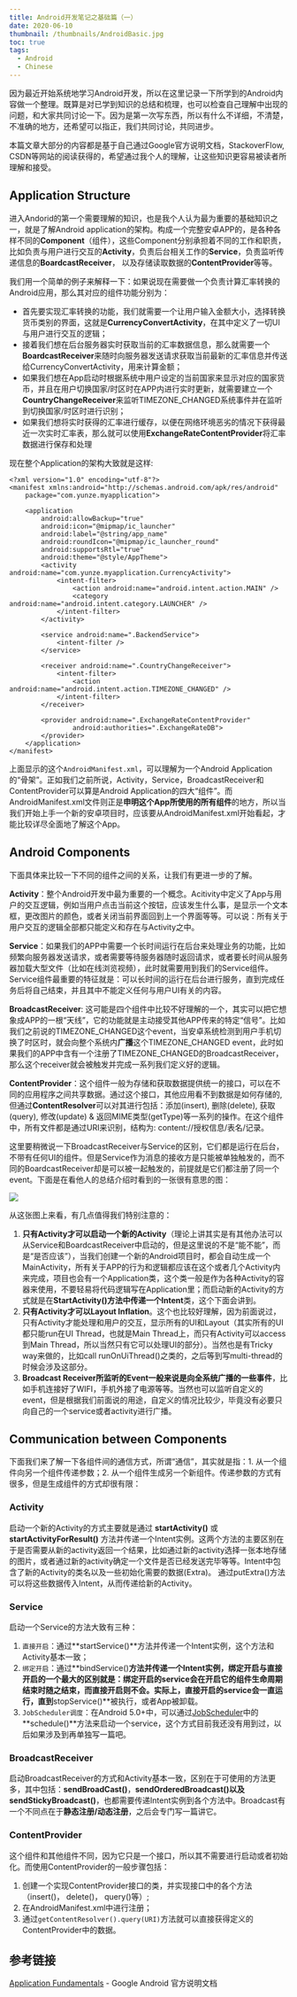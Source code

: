 ```yaml
---
title: Android开发笔记之基础篇（一）
date: 2020-06-10
thumbnail: /thumbnails/AndroidBasic.jpg
toc: true
tags:
  - Android
  - Chinese
---
```


因为最近开始系统地学习Android开发，所以在这里记录一下所学到的Android内容做一个整理。既算是对已学到知识的总结和梳理，也可以检查自己理解中出现的问题，和大家共同讨论一下。因为是第一次写东西，所以有什么不详细，不清楚，不准确的地方，还希望可以指正，我们共同讨论，共同进步。

<!-- more -->

本篇文章大部分的内容都是基于自己通过Google官方说明文档，StackoverFlow, CSDN等网站的阅读获得的，希望通过我个人的理解，让这些知识更容易被读者所理解和接受。

## Application Structure

进入Andorid的第一个需要理解的知识，也是我个人认为最为重要的基础知识之一，就是了解Android application的架构。构成一个完整安卓APP的，是各种各样不同的**Component**（组件），这些Component分别承担着不同的工作和职责，比如负责与用户进行交互的**Activity**，负责后台相关工作的**Service**，负责监听传递信息的**BoardcastReceiver**， 以及存储读取数据的**ContentProvider**等等。

我们用一个简单的例子来解释一下：如果说现在需要做一个负责计算汇率转换的Android应用，那么其对应的组件功能分别为：

- 首先要实现汇率转换的功能，我们就需要一个让用户输入金额大小，选择转换货币类别的界面，这就是**CurrencyConvertActivity**，在其中定义了一切UI与用户进行交互的逻辑；
- 接着我们想在后台服务器实时获取当前的汇率数据信息，那么就需要一个**BoardcastReceiver**来随时向服务器发送请求获取当前最新的汇率信息并传送给CurrencyConvertActivity，用来计算金额；
- 如果我们想在App启动时根据系统中用户设定的当前国家来显示对应的国家货币，并且在用户切换国家/时区时在APP内进行实时更新，就需要建立一个**CountryChangeReceiver**来监听TIMEZONE_CHANGED系统事件并在监听到切换国家/时区时进行识别；
- 如果我们想将实时获得的汇率进行缓存，以便在网络环境恶劣的情况下获得最近一次实时汇率表，那么就可以使用**ExchangeRateContentProvider**将汇率数据进行保存和处理

现在整个Application的架构大致就是这样:

```
<?xml version="1.0" encoding="utf-8"?>
<manifest xmlns:android="http://schemas.android.com/apk/res/android"
    package="com.yunze.myapplication">

    <application
        android:allowBackup="true"
        android:icon="@mipmap/ic_launcher"
        android:label="@string/app_name"
        android:roundIcon="@mipmap/ic_launcher_round"
        android:supportsRtl="true"
        android:theme="@style/AppTheme">
        <activity android:name="com.yunze.myapplication.CurrencyActivity">
            <intent-filter>
                <action android:name="android.intent.action.MAIN" />
                <category android:name="android.intent.category.LAUNCHER" />
            </intent-filter>
        </activity>
        
        <service android:name=".BackendService">
            <intent-filter />
        </service>
        
        <receiver android:name=".CountryChangeReceiver">
            <intent-filter>
                <action android:name="android.intent.action.TIMEZONE_CHANGED" />
            </intent-filter>
        </receiver>
        
        <provider android:name=".ExchangeRateContentProvider"
        		android:authorities=".ExchangeRateDB">
        </provider>
    </application>
</manifest>
```

上面显示的这个`AndroidManifest.xml`，可以理解为一个Android Application的“骨架”。正如我们之前所说，Activity，Service，BroadcastReceiver和ContentProvider可以算是Android Application的四大“组件”。而AndroidManifest.xml文件则正是**申明这个App所使用的所有组件**的地方，所以当我们开始上手一个新的安卓项目时，应该要从AndroidManifest.xml开始看起，才能比较详尽全面地了解这个App。

## Android Components

下面具体来比较一下不同的组件之间的关系，让我们有更进一步的了解。

**Activity**：整个Android开发中最为重要的一个概念。Acitivity中定义了App与用户的交互逻辑，例如当用户点击当前这个按钮，应该发生什么事，是显示一个文本框，更改图片的颜色，或者关闭当前界面回到上一个界面等等。可以说：所有关于用户交互的逻辑全部都只能定义和存在与Activity之中。

**Service**：如果我们的APP中需要一个长时间运行在后台来处理业务的功能，比如频繁向服务器发送请求，或者需要等待服务器随时返回请求，或者要长时间从服务器加载大型文件（比如在线浏览视频），此时就需要用到我们的Service组件。Service组件最重要的特征就是：可以长时间的运行在后台进行服务，直到完成任务后将自己结束，并且其中不能定义任何与用户UI有关的内容。

**BroadcastReceiver**: 这可能是四个组件中比较不好理解的一个，其实可以把它想象成APP的一根“天线”，它的功能就是主动接受其他APP传来的特定“信号”。比如我们之前说的TIMEZONE_CHANGED这个event，当安卓系统检测到用户手机切换了时区时，就会向整个系统内**广播**这个TIMEZONE_CHANGED event，此时如果我们的APP中含有一个注册了TIMEZONE_CHANGED的BroadcastReceiver，那么这个receiver就会被触发并完成一系列我们定义好的逻辑。

**ContentProvider**：这个组件一般为存储和获取数据提供统一的接口，可以在不同的应用程序之间共享数据。通过这个接口，其他应用看不到数据是如何存储的, 但通过**ContentResolver**可以对其进行包括：添加(insert), 删除(delete), 获取(query), 修改(update) & 返回MIME类型(getType)等一系列的操作。在这个组件中，所有文件都是通过URI来识别，结构为: content://授权信息/表名/记录。

这里要稍微说一下BroadcastReceiver与Service的区别，它们都是运行在后台，不带有任何UI的组件。但是Service作为消息的接收方是只能被单独触发的，而不同的BoardcastReceiver却是可以被一起触发的，前提就是它们都注册了同一个event。下面是在看他人的总结介绍时看到的一张很有意思的图：

![](https://raw.githubusercontent.com/Yunze-Li/BlogPictures/master/BlogPictures/pictures/AndroidComponents.png?token=AOJCUF6JTVXEDNHQWFOX7T265W7AC)

从这张图上来看，有几点值得我们特别注意的：

1. **只有Activity才可以启动一个新的Activity**（理论上讲其实是有其他办法可以从Service和BoardcastReceiver中启动的，但是这里说的不是“能不能”，而是“是否应该”），当我们创建一个新的Android项目时，都会自动生成一个MainActivity，所有关于APP的行为和逻辑都应该在这个或者几个Activity内来完成，项目也会有一个Application类，这个类一般是作为各种Activity的容器来使用，不要轻易将代码逻辑写在Application里；而启动新的Activity的方式就是在**StartActivity()**方法中传递一个**Intent**类，这个下面会讲到。
2. **只有Activity才可以Layout Inflation**。这个也比较好理解，因为前面说过，只有Activity才能处理和用户的交互，显示所有的UI和Layout（其实所有的UI都只能run在UI Thread，也就是Main Thread上，而只有Activity可以access到Main Thread，所以当然只有它可以处理UI的部分）。当然也是有Tricky way来做的，比如call runOnUiThread()之类的，之后等到写multi-thread的时候会涉及这部分。
3. **Broadcast Receiver所监听的Event一般来说是向全系统广播的一些事件**，比如手机连接好了WIFI，手机外接了电源等等。当然也可以监听自定义的event，但是根据我们前面说的用途，自定义的情况比较少，毕竟没有必要只向自己的一个service或者activity进行广播。

## Communication between Components

下面我们来了解一下各组件间的通信方式，所谓“通信”，其实就是指：1. 从一个组件向另一个组件传递参数；2. 从一个组件生成另一个新组件。传递参数的方式有很多，但是生成组件的方式却很有限：

### Activity

启动一个新的Activity的方式主要就是通过 **startActivity()** 或**startActivityForResult()** 方法并传递一个Intent实例。这两个方法的主要区别在于是否需要从新的activity返回一个结果，比如通过新的activity选择一张本地存储的图片，或者通过新的activity确定一个文件是否已经发送完毕等等。Intent中包含了新的Activity的类名以及一些初始化需要的数据(Extra)。 通过putExtra()方法可以将这些数据传入Intent，从而传递给新的Activity。

### Service

启动一个Service的方法大致有三种：

1. `直接开启`：通过**startService()**方法并传递一个Intent实例，这个方法和Activity基本一致；
2. `绑定开启`：通过**bindService()**方法并传递一个Intent实例，绑定开启与直接开启的一个最大的区别就是：**绑定开启的service会在开启它的组件生命周期结束时随之结束，而直接开启则不会**。实际上，直接开启的service会一直运行，直到**stopService()**被执行，或者App被卸载。
3. `JobScheduler调度`：在Android 5.0+中，可以通过[JobScheduler](https://developer.android.com/reference/android/app/job/JobScheduler)中的**schedule()**方法来启动一个service，这个方式目前我还没有用到过，以后如果涉及到再单独写一篇吧。

### BroadcastReceiver

启动BroadcastReceiver的方式和Activity基本一致，区别在于可使用的方法更多，其中包括：**sendBroadCast()**，**sendOrderedBroadcast()**以及**sendStickyBroadcast()**，也都需要传递Intent实例到各个方法中。Broadcast有一个不同点在于**静态注册/动态注册**，之后会专门写一篇讲它。

### ContentProvider

这个组件和其他组件不同，因为它只是一个接口，所以其不需要进行启动或者初始化。而使用ContentProvider的一般步骤包括：

1. 创建一个实现ContentProvider接口的类，并实现接口中的各个方法（insert()， delete()， query()等）;
2. 在AndroidManifest.xml中进行注册；
3. 通过`getContentResolver().query(URI)`方法就可以直接获得定义的ContentProvider中的数据。

## 参考链接

[Application Fundamentals](https://developer.android.com/guide/components/fundamentals) - Google Android 官方说明文档























